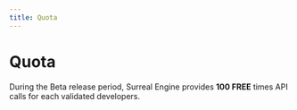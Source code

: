 ```yaml
---
title: Quota
---
```


# Quota

During the Beta release period, Surreal Engine provides **100 FREE** times API calls for each validated developers.
